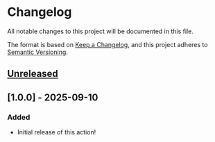 # Changelog

All notable changes to this project will be documented in this file.

The format is based on [Keep a Changelog](https://keepachangelog.com/en/1.0.0/),
and this project adheres to [Semantic Versioning](https://semver.org/spec/v2.0.0.html).

## [Unreleased]

## [1.0.0] - 2025-09-10



### Added

-   Initial release of this action!

[Unreleased]: https://github.com/Guistarcks/keep-a-changelog-new-release/compare/1.1.0...HEAD

